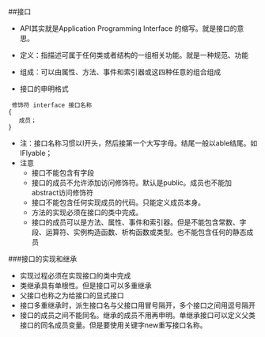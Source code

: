 ##接口
 - API其实就是Application Programming Interface 的缩写。就是接口的意思。
 - 定义：指描述可属于任何类或者结构的一组相关功能。就是一种规范、功能
 - 组成：可以由属性、方法、事件和索引器或这四种任意的组合组成
 
 - 接口的申明格式
  
  ```
   修饰符 interface 接口名称
  {
     成员；
  }
  ```
  - 注：接口名称习惯以I开头，然后接第一个大写字母。结尾一般以able结尾。如IFlyable；
  - 注意
    - 接口不能包含有字段
    - 接口的成员不允许添加访问修饰符。默认是public。成员也不能加abstract访问修饰符
    - 接口不能包含任何实现成员的代码。只能定义成员本身。
    - 方法的实现必须在接口的类中完成。
    - 接口的成员可以是方法、属性、事件和索引器。但是不能包含常数、字段、运算符、实例构造函数、析构函数或类型。也不能包含任何的静态成员
    
###接口的实现和继承
 - 实现过程必须在实现接口的类中完成
 - 类继承具有单根性。但是接口可以多重继承
 - 父接口也称之为给接口的显式接口
 - 接口多重继承时，派生接口名与父接口用冒号隔开，多个接口之间用逗号隔开
 - 接口的成员之间不能同名。继承的成员不用再申明。单继承接口可以定义父类接口的同名成员变量。但是要使用关键字new重写接口名称。
 